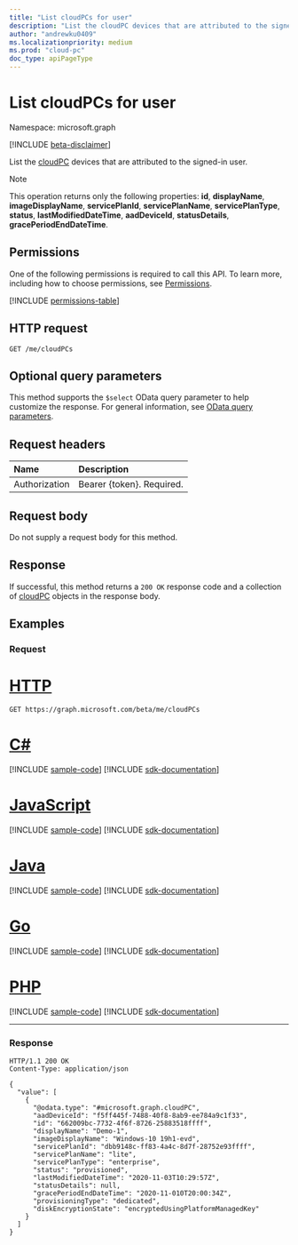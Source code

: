 ```yaml
---
title: "List cloudPCs for user"
description: "List the cloudPC devices that are attributed to the signed-in user."
author: "andrewku0409"
ms.localizationpriority: medium
ms.prod: "cloud-pc"
doc_type: apiPageType
---
```


# List cloudPCs for user
Namespace: microsoft.graph

[!INCLUDE [beta-disclaimer](../../includes/beta-disclaimer.md)]

List the [cloudPC](../resources/cloudpc.md) devices that are attributed to the signed-in user. 

>[!NOTE]
>This operation returns only the following properties: **id**, **displayName**, **imageDisplayName**, **servicePlanId**, **servicePlanName**, **servicePlanType**, **status**, **lastModifiedDateTime**, **aadDeviceId**, **statusDetails**, **gracePeriodEndDateTime**.

## Permissions
One of the following permissions is required to call this API. To learn more, including how to choose permissions, see [Permissions](/graph/permissions-reference).

<!-- { "blockType": "permissions", "name": "user_list_cloudpcs" } -->
[!INCLUDE [permissions-table](../includes/permissions/user-list-cloudpcs-permissions.md)]

## HTTP request

<!-- {
  "blockType": "ignored"
}
-->
``` http
GET /me/cloudPCs
```

## Optional query parameters
This method supports the `$select` OData query parameter to help customize the response. For general information, see [OData query parameters](/graph/query-parameters).

## Request headers
|Name|Description|
|:---|:---|
|Authorization|Bearer {token}. Required.|

## Request body
Do not supply a request body for this method.

## Response

If successful, this method returns a `200 OK` response code and a collection of [cloudPC](../resources/cloudpc.md) objects in the response body.

## Examples

### Request

# [HTTP](#tab/http)
<!-- {
  "blockType": "request",
  "name": "list_cloudpc"
}
-->
``` http
GET https://graph.microsoft.com/beta/me/cloudPCs
```

# [C#](#tab/csharp)
[!INCLUDE [sample-code](../includes/snippets/csharp/list-cloudpc-csharp-snippets.md)]
[!INCLUDE [sdk-documentation](../includes/snippets/snippets-sdk-documentation-link.md)]

# [JavaScript](#tab/javascript)
[!INCLUDE [sample-code](../includes/snippets/javascript/list-cloudpc-javascript-snippets.md)]
[!INCLUDE [sdk-documentation](../includes/snippets/snippets-sdk-documentation-link.md)]

# [Java](#tab/java)
[!INCLUDE [sample-code](../includes/snippets/java/list-cloudpc-java-snippets.md)]
[!INCLUDE [sdk-documentation](../includes/snippets/snippets-sdk-documentation-link.md)]

# [Go](#tab/go)
[!INCLUDE [sample-code](../includes/snippets/go/list-cloudpc-go-snippets.md)]
[!INCLUDE [sdk-documentation](../includes/snippets/snippets-sdk-documentation-link.md)]

# [PHP](#tab/php)
[!INCLUDE [sample-code](../includes/snippets/php/list-cloudpc-php-snippets.md)]
[!INCLUDE [sdk-documentation](../includes/snippets/snippets-sdk-documentation-link.md)]

---

### Response
<!-- {
  "blockType": "response",
  "truncated": true,
  "@odata.type": "Collection(microsoft.graph.cloudPC)"
}
-->
``` http
HTTP/1.1 200 OK
Content-Type: application/json

{
  "value": [
    {
      "@odata.type": "#microsoft.graph.cloudPC",
      "aadDeviceId": "f5ff445f-7488-40f8-8ab9-ee784a9c1f33",
      "id": "662009bc-7732-4f6f-8726-25883518ffff",
      "displayName": "Demo-1",
      "imageDisplayName": "Windows-10 19h1-evd",
      "servicePlanId": "dbb9148c-ff83-4a4c-8d7f-28752e93ffff",
      "servicePlanName": "lite",
      "servicePlanType": "enterprise",
      "status": "provisioned",
      "lastModifiedDateTime": "2020-11-03T10:29:57Z",
      "statusDetails": null,
      "gracePeriodEndDateTime": "2020-11-010T20:00:34Z",
      "provisioningType": "dedicated",
      "diskEncryptionState": "encryptedUsingPlatformManagedKey"
    }
  ]
}
```
